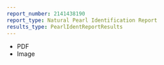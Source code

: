 ```yaml
---
report_number: 2141438190
report_type: Natural Pearl Identification Report
results_type: PearlIdentReportResults
---
```


* PDF
* Image
